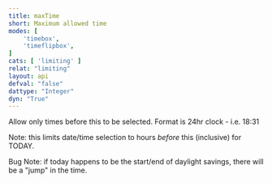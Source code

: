 ```yaml
---
title: maxTime
short: Maximum allowed time
modes: [
	'timebox',
	'timeflipbox',
]
cats: [ 'limiting' ]
relat: "limiting"
layout: api
defval: "false"
dattype: "Integer"
dyn: "True"
---
```


Allow only times before this to be selected. Format is 24hr clock - i.e. 18:31

Note: this limits date/time selection to hours *before* this (inclusive) for TODAY.

Bug Note: if today happens to be the start/end of daylight savings, there will be a "jump" in the time.



